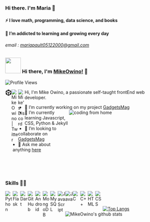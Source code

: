 ### Hi there. I'm Maria 👋
#### ⚡ I love math, programming, data science, and books
#### 🌱 I’m addicted to learning and growing every day                           
###### email : mariapault05122000@gmail.com


### <img src="https://i.pinimg.com/originals/00/4b/17/004b173f6e3d6843df10114e087f30a8.gif" width="50" height="50" /> Hi there, I'm [MikeOwino!](https://mikeowino.com) 👋
![Profile Views](https://hits.seeyoufarm.com/api/count/incr/badge.svg?url=https://github.com/MikeOwino/&title=Profile%20Views)


<a href="https://codesandbox.io/u/mikeeowino">
  <img align="left" alt="Mike Owino | CodeSandbox" width="20px" src="https://raw.githubusercontent.com/anuraghazra/anuraghazra/master/assets/codesandbox.svg" />
</a>
<a href="https://twitter.com/mikeeowino">
  <img align="left" alt="Mike Owino | Twitter" width="21px" src="https://raw.githubusercontent.com/anuraghazra/anuraghazra/master/assets/twitter.svg" />
</a>
<a href="https://discord.gg/VK4k3Br">
  <img align="left" alt="Mike's Discord" width="21px" src="https://raw.githubusercontent.com/anuraghazra/anuraghazra/master/assets/discord-round.svg" />
</a>

Hi, I'm Mike Owino, a passionate self-taught frontEnd web developer.

- 🔭 I’m currently working on my project [GadgetsMag](https://github.com/gadgetsmag.github.io) <img align="right" alt="coding from home" src= "https://camo.githubusercontent.com/410dd0b1b800cd1e13965237beee2a32474be978/68747470733a2f2f6d656469612e67697068792e636f6d2f6d656469612f4d3967624264396e6244724f5475314d71782f67697068792e676966" height = 200 width = 300/>
- 🌱 I’m currently learning Javascript, CSS,  Python & Jekyll
- 👯 I’m looking to collaborate on [GadgetsMag](https://github.com/gadgetsmag.github.io)
- 💬 Ask me about anything [here](https://github.com/MikeOwino/MikeOwino/issues)
<br>
<br>
<br>

### Skills 👨‍💻

<img align="left" alt="Python" width="24px" src="https://cdn.jsdelivr.net/npm/simple-icons@3.2.0/icons/python.svg" />
<img align="left" alt="Flask" width="24px" src="https://cdn.jsdelivr.net/npm/simple-icons@3.2.0/icons/flask.svg" />
<img align="left" alt="Dart" width="24px" src="https://cdn.jsdelivr.net/npm/simple-icons@3.2.0/icons/dart.svg" />
<img align="left" alt="GitHub" width="24px" src="https://cdn.jsdelivr.net/npm/simple-icons@3.2.0/icons/github.svg" />
<img align="left" alt="Android" width="24px" src="https://cdn.jsdelivr.net/npm/simple-icons@3.2.0/icons/android.svg" />
<img align="left" alt="MongoDB" width="24px" src="https://cdn.jsdelivr.net/npm/simple-icons@3.2.0/icons/mongodb.svg" />
<img align="left" alt="MySQL" width="24px" src="https://cdn.jsdelivr.net/npm/simple-icons@3.2.0/icons/mysql.svg" />
<img align="left" alt="JavaScript" width="24px" src="https://cdn.jsdelivr.net/npm/simple-icons@3.2.0/icons/javascript.svg" />
<img align="left" alt="Java" width="24px" src="https://cdn.jsdelivr.net/npm/simple-icons@3.2.0/icons/java.svg" />
<img align="left" alt="C" width="24px" src="https://cdn.jsdelivr.net/npm/simple-icons@3.2.0/icons/c.svg" />
<img align="left" alt="C++" width="24px" src="https://cdn.jsdelivr.net/npm/simple-icons@3.2.0/icons/cplusplus.svg" />
<img align="left" alt="HTML" width="24px" src="https://cdn.jsdelivr.net/npm/simple-icons@3.2.0/icons/html5.svg" />
<img align="left" alt="CSS" width="24px" src="https://cdn.jsdelivr.net/npm/simple-icons@3.2.0/icons/css3.svg" />
<br>
<br>

[![Top Langs](https://github-readme-stats.vercel.app/api/top-langs/?username=MikeOwino&layout=compact&theme=highcontrast)](https://github.com/mikeowino/)
![MikeOwino's github stats](https://github-readme-stats.vercel.app/api?username=MikeOwino&count_private=true&show_icons=true&theme=highcontrast)


